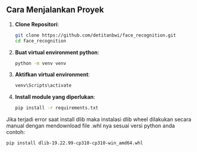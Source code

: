 ## Cara Menjalankan Proyek

1. **Clone Repositori**:
   ```bash
   git clone https://github.com/detitanbwi/face_recognition.git
   cd face_recognition
2. **Buat virtual environment python**:
   ```bash
   python -m venv venv
3. **Aktifkan virtual environment**:
   ```bash
   venv\Scripts\activate
4. **Install module yang diperlukan**:
   ```bash
   pip install -r requirements.txt

Jika terjadi error saat install dlib maka instalasi dlib wheel dilakukan secara manual dengan mendownload file .whl nya sesuai versi python anda
contoh:
```bash
pip install dlib-19.22.99-cp310-cp310-win_amd64.whl
